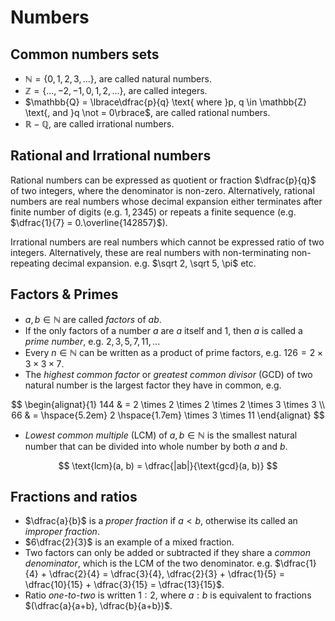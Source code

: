 # Numbers

<style>
.md-logo img {
  content: url('/maths/maths-light.svg');
}

:root [data-md-color-scheme=slate] .md-logo img  {
  content: url('/maths/maths-night.svg');
}
</style>

## Common numbers sets

- $\mathbb{N} = \lbrace0, 1, 2, 3, ...\rbrace$, are called natural numbers.
- $\mathbb{Z} = \lbrace ..., -2, -1, 0, 1, 2, ...\rbrace$, are called integers.
- $\mathbb{Q} = \lbrace\dfrac{p}{q} \text{ where }p, q \in \mathbb{Z} \text{, and }q \not = 0\rbrace$, are called rational numbers.
- $\mathbb{R} - \mathbb{Q}$, are called irrational numbers.

## Rational and Irrational numbers

Rational numbers can be expressed as quotient or fraction $\dfrac{p}{q}$ of two integers, where the denominator is non-zero. Alternatively, rational numbers are real numbers whose decimal expansion either terminates after finite number of digits (e.g. $1,2345$) or repeats a finite sequence (e.g. $\dfrac{1}{7} = 0.\overline{142857}$).

Irrational numbers are real numbers which cannot be expressed ratio of two integers. Alternatively, these are real numbers with non-terminating non-repeating decimal expansion. e.g. $\sqrt 2, \sqrt 5, \pi$ etc.

## Factors & Primes

- $a, b \in \mathbb{N}$ are called _factors_ of $ab$.
- If the only factors of a number $a$ are $a$ itself and $1$, then $a$ is called a _prime number_, e.g. $2, 3, 5, 7, 11, ...$
- Every $n \in \mathbb{N}$ can be written as a product of prime factors, e.g. $126 = 2 \times 3 \times 3 \times 7$.
- The _highest common factor_ or _greatest common divisor_ (GCD) of two natural number is the largest factor they have in common, e.g.

$$
\begin{alignat}{1}
144 & = 2 \times 2 \times 2 \times 2 \times 3 \times 3 \\
66 & = \hspace{5.2em} 2 \hspace{1.7em} \times 3 \times 11
\end{alignat}
$$

- _Lowest common multiple_ (LCM) of $a, b \in \mathbb{N}$ is the smallest natural number that can be divided into whole number by both $a$ and $b$.

$$
\text{lcm}(a, b) = \dfrac{|ab|}{\text{gcd}(a, b)}
$$

## Fractions and ratios

- $\dfrac{a}{b}$ is a _proper fraction_ if $a < b$, otherwise its called an _improper fraction_.
- $6\dfrac{2}{3}$ is an example of a mixed fraction.
- Two factors can only be added or subtracted if they share a _common denominator_, which is the LCM of the two denominator. e.g. $\dfrac{1}{4} + \dfrac{2}{4} = \dfrac{3}{4}, \dfrac{2}{3} + \dfrac{1}{5} = \dfrac{10}{15} + \dfrac{3}{15} = \dfrac{13}{15}$.
- Ratio _one-to-two_ is written $1:2$, where $a:b$ is equivalent to fractions $(\dfrac{a}{a+b}, \dfrac{b}{a+b})$.
